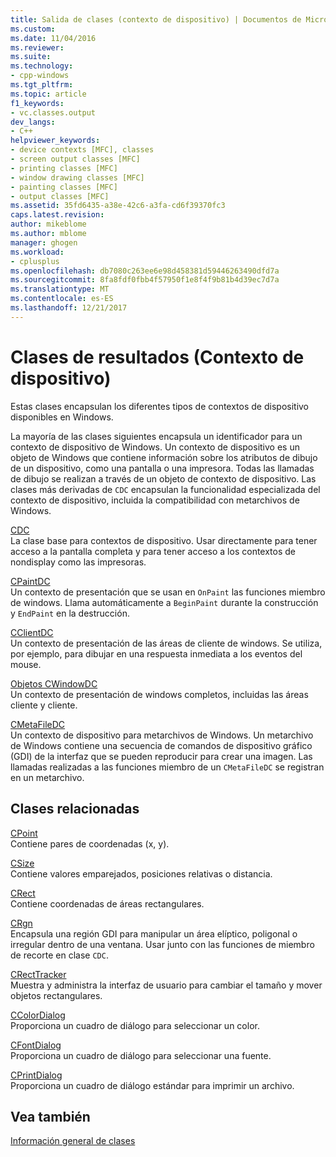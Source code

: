 ```yaml
---
title: Salida de clases (contexto de dispositivo) | Documentos de Microsoft
ms.custom: 
ms.date: 11/04/2016
ms.reviewer: 
ms.suite: 
ms.technology:
- cpp-windows
ms.tgt_pltfrm: 
ms.topic: article
f1_keywords:
- vc.classes.output
dev_langs:
- C++
helpviewer_keywords:
- device contexts [MFC], classes
- screen output classes [MFC]
- printing classes [MFC]
- window drawing classes [MFC]
- painting classes [MFC]
- output classes [MFC]
ms.assetid: 35fd6435-a38e-42c6-a3fa-cd6f39370fc3
caps.latest.revision: 
author: mikeblome
ms.author: mblome
manager: ghogen
ms.workload:
- cplusplus
ms.openlocfilehash: db7080c263ee6e98d458381d59446263490dfd7a
ms.sourcegitcommit: 8fa8fdf0fbb4f57950f1e8f4f9b81b4d39ec7d7a
ms.translationtype: MT
ms.contentlocale: es-ES
ms.lasthandoff: 12/21/2017
---
```

# <a name="output-device-context-classes"></a>Clases de resultados (Contexto de dispositivo)
Estas clases encapsulan los diferentes tipos de contextos de dispositivo disponibles en Windows.  
  
 La mayoría de las clases siguientes encapsula un identificador para un contexto de dispositivo de Windows. Un contexto de dispositivo es un objeto de Windows que contiene información sobre los atributos de dibujo de un dispositivo, como una pantalla o una impresora. Todas las llamadas de dibujo se realizan a través de un objeto de contexto de dispositivo. Las clases más derivadas de `CDC` encapsulan la funcionalidad especializada del contexto de dispositivo, incluida la compatibilidad con metarchivos de Windows.  
  
 [CDC](../mfc/reference/cdc-class.md)  
 La clase base para contextos de dispositivo. Usar directamente para tener acceso a la pantalla completa y para tener acceso a los contextos de nondisplay como las impresoras.  
  
 [CPaintDC](../mfc/reference/cpaintdc-class.md)  
 Un contexto de presentación que se usan en `OnPaint` las funciones miembro de windows. Llama automáticamente a `BeginPaint` durante la construcción y `EndPaint` en la destrucción.  
  
 [CClientDC](../mfc/reference/cclientdc-class.md)  
 Un contexto de presentación de las áreas de cliente de windows. Se utiliza, por ejemplo, para dibujar en una respuesta inmediata a los eventos del mouse.  
  
 [Objetos CWindowDC](../mfc/reference/cwindowdc-class.md)  
 Un contexto de presentación de windows completos, incluidas las áreas cliente y cliente.  
  
 [CMetaFileDC](../mfc/reference/cmetafiledc-class.md)  
 Un contexto de dispositivo para metarchivos de Windows. Un metarchivo de Windows contiene una secuencia de comandos de dispositivo gráfico (GDI) de la interfaz que se pueden reproducir para crear una imagen. Las llamadas realizadas a las funciones miembro de un `CMetaFileDC` se registran en un metarchivo.  
  
## <a name="related-classes"></a>Clases relacionadas  
 [CPoint](../atl-mfc-shared/reference/cpoint-class.md)  
 Contiene pares de coordenadas (x, y).  
  
 [CSize](../atl-mfc-shared/reference/csize-class.md)  
 Contiene valores emparejados, posiciones relativas o distancia.  
  
 [CRect](../atl-mfc-shared/reference/crect-class.md)  
 Contiene coordenadas de áreas rectangulares.  
  
 [CRgn](../mfc/reference/crgn-class.md)  
 Encapsula una región GDI para manipular un área elíptico, poligonal o irregular dentro de una ventana. Usar junto con las funciones de miembro de recorte en clase `CDC`.  
  
 [CRectTracker](../mfc/reference/crecttracker-class.md)  
 Muestra y administra la interfaz de usuario para cambiar el tamaño y mover objetos rectangulares.  
  
 [CColorDialog](../mfc/reference/ccolordialog-class.md)  
 Proporciona un cuadro de diálogo para seleccionar un color.  
  
 [CFontDialog](../mfc/reference/cfontdialog-class.md)  
 Proporciona un cuadro de diálogo para seleccionar una fuente.  
  
 [CPrintDialog](../mfc/reference/cprintdialog-class.md)  
 Proporciona un cuadro de diálogo estándar para imprimir un archivo.  
  
## <a name="see-also"></a>Vea también  
 [Información general de clases](../mfc/class-library-overview.md)

